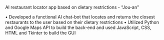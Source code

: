 AI restaurant locator app based on dietary restrictions - “Jou-an"

• Developed a functional AI chat-bot that locates and returns the closest restaurants to the user based on their dietary restrictions
• Utilized Python and Google Maps API to build the back-end and used JavaScript, CSS, HTML and Tkinter to build the GUI
